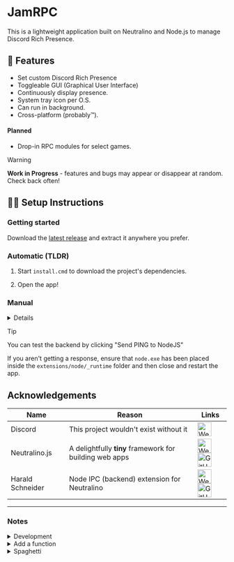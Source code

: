 # JamRPC

This is a lightweight application built on Neutralino and Node.js to manage Discord Rich Presence.

## 🚀 Features

- Set custom Discord Rich Presence
- Toggleable GUI (Graphical User Interface)
- Continuously display presence.
- System tray icon per O.S.
- Can run in background.
- Cross-platform (probably™).

#### Planned

- Drop-in RPC modules for select games.

> [!Warning]  
> **Work in Progress** - features and bugs may appear or disappear at random. Check back often!

## 🧑‍💻 Setup Instructions

### Getting started

Download the [latest release](https://github.com/benjammin4dayz/jamrpc-alpha/releases/latest) and extract it anywhere you prefer.

### Automatic (TLDR)

1.  Start `install.cmd` to download the project's dependencies.

2.  Open the app!

### Manual

<details>

1. #### Get the dependencies.

   Download a Node.js **binary** from [nodejs.org](https://nodejs.org/en/download/)

   - [Windows x64](https://nodejs.org/dist/v20.11.1/node-v20.11.1-win-x64.zip)

2. #### Configure the dependencies

   Move `node.exe` from `Step 2` into the app folder from `Step 1`. Nest it inside `extensions/node/_runtime`.

   > [!NOTE]  
   > `node.exe` MUST be inside the \_runtime folder. Global installs are not supported at this time.

3. #### Start the app!

</details>

> [!TIP]
> You can test the backend by clicking "Send PING to NodeJS"
>
> If you aren't getting a response, ensure that `node.exe` has been placed inside the `extensions/node/_runtime` folder and then close and restart the app.

## Acknowledgements

| Name             | Reason                                                  | Links                                                                                                                                                                                                                                                                                                                                                                                                                                                                                                                                                        |
| ---------------- | ------------------------------------------------------- | ------------------------------------------------------------------------------------------------------------------------------------------------------------------------------------------------------------------------------------------------------------------------------------------------------------------------------------------------------------------------------------------------------------------------------------------------------------------------------------------------------------------------------------------------------------ |
| Discord          | This project wouldn't exist without it                  | <a href="https://discord.gg/" title="App Website"><img alt="Website Icon" src="https://www.freepnglogos.com/uploads/logo-website-png/logo-website-website-logo-png-transparent-background-background-15.png" style="width: 32px; height: 32px;"></img></a>                                                                                                                                                                                                                                                                                                   |
| Neutralino.js    | A delightfully **tiny** framework for building web apps | <a href="https://neutralino.js.org/" title="Project Website"><img alt="Website Icon" src="https://www.freepnglogos.com/uploads/logo-website-png/logo-website-website-logo-png-transparent-background-background-15.png" style="width: 32px; height: 32px;"></img></a> <a href="https://github.com/neutralinojs/neutralinojs" title="Project Source"><img alt="GitHub Logo" src="https://upload.wikimedia.org/wikipedia/commons/thumb/c/c2/GitHub_Invertocat_Logo.svg/800px-GitHub_Invertocat_Logo.svg.png" style="width: 32px; height: 32px;"></img></a>     |
| Harald Schneider | Node IPC (backend) extension for Neutralino             | <a href="https://marketmix.com" title="Developer Website"><img alt="Website Icon" src="https://www.freepnglogos.com/uploads/logo-website-png/logo-website-website-logo-png-transparent-background-background-15.png" style="width: 32px; height: 32px;"></img></a> <a href="https://github.com/hschneider/neutralino-ext-node" title="Extension Source"><img alt="GitHub Logo" src="https://upload.wikimedia.org/wikipedia/commons/thumb/c/c2/GitHub_Invertocat_Logo.svg/800px-GitHub_Invertocat_Logo.svg.png" style="width: 32px; height: 32px;"></img></a> |

---

### Notes

<details>
<summary>Development</summary>

### Requirements:

[Node.js v20+](https://nodejs.org)

### Commands

1.  Prepare dependencies

        npm run prep

2.  Build the app

        npm run build

3.  Tidy up afterwards

        npm run clean

The build process will output some `cmd/batch` scripts, which can be used to fetch a suitable Node.js executable and purge cached app data from the user's system respectively.

---

</details>

<details>
<summary>Add a function</summary>

1. Define a backend Node.js function

   ```js
   const foo = () => console.log("bar");
   ```

   > [!TIP]
   > Send an optional message during execution with `NeutralinoExtension.sendMessage`

2. Handle the conditional logic within [processAppEvent](./extensions/node/main.js)

   ```js
   function processAppEvent(d) {
     if (ext.isEvent(d, "runNode")) {
       if (d.data.function === "foo") foo();
     }
   }
   ```

3. Invoke the Node.js functions from [Neutralino's front-end](./resources/js/main.js)

   ```js
   const NODE = new NodeExtension(true);
   NODE.run("foo");
   ```

   ***

</details>

<details>
<summary>Spaghetti</summary>

I know it's bad. I'm looking into solutions to keep things manageable.

...but _it works_ for now

</details>
